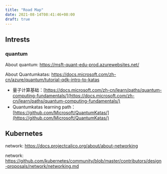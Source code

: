 ```yaml
---
title: "Road Map"
date: 2021-08-14T08:41:46+08:00
draft: true
---
```


## Intrests

### quantum

About quantum: https://msft-quant-edu-prod.azurewebsites.net/

About Quantumkatas: https://docs.microsoft.com/zh-cn/azure/quantum/tutorial-qdk-intro-to-katas

- 量子计算基础：[https://docs.microsoft.com/zh-cn/learn/paths/quantum-computing-fundamentals/](https://docs.microsoft.com/zh-cn/learn/paths/quantum-computing-fundamentals/)
- Quantumkatas learning path：[https://github.com/Microsoft/QuantumKatas/](https://github.com/Microsoft/QuantumKatas/)





## Kubernetes

network: https://docs.projectcalico.org/about/about-networking

network: https://github.com/kubernetes/community/blob/master/contributors/design-proposals/network/networking.md
